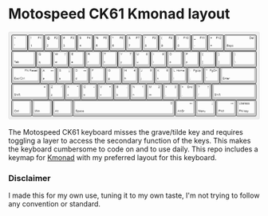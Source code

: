 # Motospeed CK61 Kmonad layout
![layout-png](resources/motospeed-ck61.png)

The Motospeed CK61 keyboard misses the grave/tilde key and requires toggling
a layer to access the secondary function of the keys. This makes the keyboard
cumbersome to code on and to use daily. This repo includes a keymap for
[Kmonad](https://github.com/kmonad/kmonad) with my preferred layout for this
keyboard.

### Disclaimer

I made this for my own use, tuning it to my own taste, I'm not trying to
follow any convention or standard.
